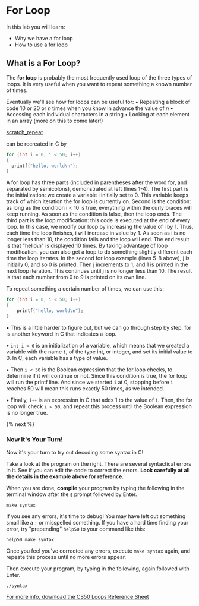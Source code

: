 # For Loop

In this lab you will learn:

- Why we have a for loop
- How to use a for loop

## What is a For Loop?

The **for loop** is probably the most frequently used loop of the three types of loops. It is very useful when you want to repeat something a known number of times. 

Eventually we'll see how for loops can be useful for: 
• Repeating a block of code 10 or 20 or *n* times when you know in advance the value of *n*
• Accessing each individual characters in a string
• Looking at each element in an array (more on this to come later!)

[scratch_repeat](https://cs50.harvard.edu/college/2018/fall/weeks/1/notes/repeat.png)

can be recreated in C by

```c
for (int i = 0; i < 50; i++)
{
  printf("hello, world\n");
}
```

A for loop has three parts (included in parentheses after the word for, and separated
by semicolons), demonstrated at left (lines 1-4).
The first part is the initialization: we create a variable i initially set to 0.
This variable keeps track of which iteration the for loop is currently on.
Second is the condition: as long as the condition i < 10 is true, everything within the curly braces will keep running. As soon as the condition is false, then the loop ends. The third part is the loop modification:
this code is executed at the end of every loop. In this case, we modify our loop by increasing the value of i by 1.
Thus, each time the loop finishes, i will increase in value by 1. As soon as i is no longer less than 10, the condition fails and the loop will end. The end result is that "hello\n" is displayed 10 times.
By taking advantage of loop modification, you can also get a loop to do something slightly different each time
the loop iterates. In the second for loop example (lines 5-8 above), j is initially 0, and so 0 is printed. Then j
increments to 1, and 1 is printed in the next loop iteration. This continues until j is no longer less than 10. The
result is that each number from 0 to 9 is printed on its own line.

To repeat something a certain number of times, we can use this:

```c
for (int i = 0; i < 50; i++)
{
    printf("hello, world\n");
}
```

• This is a little harder to figure out, but we can go through step by step. for is another keyword in C that indicates a loop.

• `int i = 0` is an initialization of a variable, which means that we created a variable with the name `i`, of the type int, or integer, and set its initial value to 0. In C, each variable has a type of value.

• Then `i < 50` is the Boolean expression that the for loop checks, to determine if it will continue or not. Since this condition is true, the for loop will run the printf line. And since we started `i` at 0, stopping before `i` reaches 50 will mean this runs exactly 50 times, as we intended.

• Finally, `i++` is an expression in C that adds 1 to the value of `i`. Then, the for loop will check `i < 50`, and repeat this process until the Boolean expression is no longer true.



{% next %}

### Now it's Your Turn!

Now it's your turn to try out decoding some syntax in C!

Take a look at the program on the right. There are several syntactical errors in it. See if you can edit the code to correct the errors. **Look carefully at all the details in the example above for reference**.

When you are done, **compile** your program by typing the following in the terminal window after the `$` prompt followed by Enter.

```
make syntax
```

If you see any errors, it's time to debug! You may have left out something small like a `;` or misspelled something. If you have a hard time finding your error, try "prepending" `help50` to your command like this:

```
help50 make syntax
```

Once you feel you've corrected any errors, execute `make syntax` again, and repeate this process until no more errors appear.

Then execute your program, by typing in the following, again followed with Enter.

```
./syntax
```



[For more info, download the CS50 Loops Reference Sheet](https://ap.cs50.school/assets/pdfs/unit1/loops.pdf)


